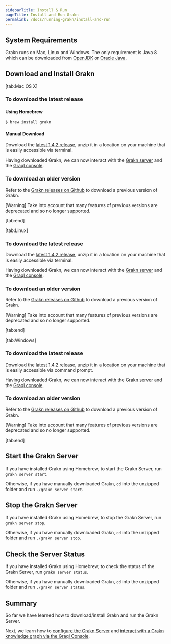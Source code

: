 ```yaml
---
sidebarTitle: Install & Run
pageTitle: Install and Run Grakn
permalink: /docs/running-grakn/install-and-run
---
```


## System Requirements
Grakn runs on Mac, Linux and Windows. The only requirement is Java 8 which can be downloaded from [OpenJDK](http://openjdk.java.net/install/) or [Oracle Java](https://www.oracle.com/technetwork/java/javase/downloads/jdk8-downloads-2133151.html).


## Download and Install Grakn
<div class="tabs light">
[tab:Mac OS X]

### To download the latest release
#### Using Homebrew
```
$ brew install grakn
```
#### Manual Download
Download the [latest 1.4.2 release](https://github.com/graknlabs/grakn/releases/download/v1.4.2/grakn-core-1.4.2.zip), unzip it in a location on your machine that is easily accessible via terminal.

Having downloaded Grakn, we can now interact with the [Grakn server](#start-the-grakn-server) and the [Graql console](/docs/running-grakn/console).

### To download an older version
Refer to the [Grakn releases on Github](https://github.com/graknlabs/grakn/releases) to download a previous version of Grakn.

<div class="note">
[Warning]
Take into account that many features of previous versions are deprecated and so no longer supported.
</div>

[tab:end]

[tab:Linux]

### To download the latest release
Download the [latest 1.4.2 release](https://github.com/graknlabs/grakn/releases/download/v1.4.2/grakn-core-1.4.2.zip), unzip it in a location on your machine that is easily accessible via terminal.

Having downloaded Grakn, we can now interact with the [Grakn server](#start-the-grakn-server) and the [Graql console](/docs/running-grakn/console).

### To download an older version
Refer to the [Grakn releases on Github](https://github.com/graknlabs/grakn/releases) to download a previous version of Grakn.

<div class="note">
[Warning]
Take into account that many features of previous versions are deprecated and so no longer supported.
</div>

[tab:end]

[tab:Windows]

### To download the latest release
Download the [latest 1.4.2 release](https://github.com/graknlabs/grakn/releases/download/v1.4.2/grakn-core-1.4.2.zip), unzip it in a location on your machine that is easily accessible via command prompt.

Having downloaded Grakn, we can now interact with the [Grakn server](#start-the-grakn-server) and the [Graql console](/docs/running-grakn/console).

### To download an older version
Refer to the [Grakn releases on Github](https://github.com/graknlabs/grakn/releases) to download a previous version of Grakn.

<div class="note">
[Warning]
Take into account that many features of previous versions are deprecated and so no longer supported.
</div>

[tab:end]
</div>

## Start the Grakn Server
If you have installed Grakn using Homebrew, to start the Grakn Server, run `grakn server start`.

Otherwise, if you have manually downloaded Grakn, `cd` into the unzipped folder and run `./grakn server start`.

## Stop the Grakn Server
If you have installed Grakn using Homebrew, to stop the Grakn Server, run `grakn server stop`.

Otherwise, if you have manually downloaded Grakn, `cd` into the unzipped folder and run `./grakn server stop`.

## Check the Server Status
If you have installed Grakn using Homebrew, to check the status of the Grakn Server, run `grakn server status`.

Otherwise, if you have manually downloaded Grakn, `cd` into the unzipped folder and run `./grakn server status`.

## Summary
So far we have learned how to download/install Grakn and run the Grakn Server.

Next, we learn how to [configure the Grakn Server](/docs/running-grakn/configuration) and [interact with a Grakn knowledge graph via the Graql Console](/docs/running-grakn/console).